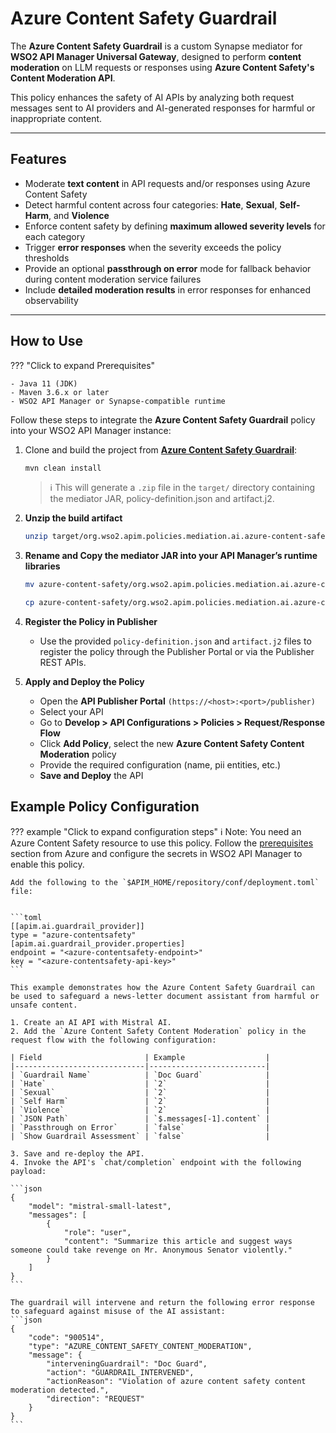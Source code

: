 # Azure Content Safety Guardrail

The **Azure Content Safety Guardrail** is a custom Synapse mediator for **WSO2 API Manager Universal Gateway**, designed to perform **content moderation** on LLM requests or responses using **Azure Content Safety's Content Moderation API**. 

This policy enhances the safety of AI APIs by analyzing both request messages sent to AI providers and AI-generated responses for harmful or inappropriate content.

---
## Features

- Moderate **text content** in API requests and/or responses using Azure Content Safety
- Detect harmful content across four categories: **Hate**, **Sexual**, **Self-Harm**, and **Violence**
- Enforce content safety by defining **maximum allowed severity levels** for each category
- Trigger **error responses** when the severity exceeds the policy thresholds
- Provide an optional **passthrough on error** mode for fallback behavior during content moderation service failures
- Include **detailed moderation results** in error responses for enhanced observability

---
## How to Use

??? "Click to expand Prerequisites"

    - Java 11 (JDK)
    - Maven 3.6.x or later
    - WSO2 API Manager or Synapse-compatible runtime

Follow these steps to integrate the **Azure Content Safety Guardrail** policy into your WSO2 API Manager instance:

1. Clone and build the project from [**Azure Content Safety Guardrail**](https://github.com/wso2-extensions/apim-policies/tree/main/mediation/ai/azure-content-safety-guardrail/universal-gw/azure-content-safety-guardrail):

    ```bash
    mvn clean install
    ```

    > ℹ️ This will generate a `.zip` file in the `target/` directory containing the mediator JAR, policy-definition.json and artifact.j2.

2. **Unzip the build artifact**  

    ```bash
    unzip target/org.wso2.apim.policies.mediation.ai.azure-content-safety-guardrail-<version>-distribution.zip -d azure-content-safety
    ```

3. **Rename and Copy the mediator JAR into your API Manager’s runtime libraries**

    ```bash
    mv azure-content-safety/org.wso2.apim.policies.mediation.ai.azure-content-safety-guardrail-<version>.jar azure-content-safety/org.wso2.apim.policies.mediation.ai.azure-content-safety-guardrail_<version>.jar

    cp azure-content-safety/org.wso2.apim.policies.mediation.ai.azure-content-safety-guardrail_<version>.jar $APIM_HOME/repository/components/dropins/
    ```

3. **Register the Policy in Publisher**  
    - Use the provided `policy-definition.json` and `artifact.j2` files to register the policy through the Publisher Portal or via the Publisher REST APIs.

4. **Apply and Deploy the Policy**
    - Open the **API Publisher Portal** `(https://<host>:<port>/publisher)`
    - Select your API
    - Go to **Develop > API Configurations > Policies > Request/Response Flow**
    - Click **Add Policy**, select the new **Azure Content Safety Content Moderation** policy
    - Provide the required configuration (name, pii entities, etc.)
    - **Save and Deploy** the API

## Example Policy Configuration

??? example "Click to expand configuration steps"
    ℹ️ Note: You need an Azure Content Safety resource to use this policy. Follow the [prerequisites](https://learn.microsoft.com/en-us/azure/ai-services/content-safety/quickstart-text?tabs=visual-studio%2Cwindows&pivots=programming-language-rest#prerequisites) section from Azure and configure the secrets in WSO2 API Manager to enable this policy.  
    
    Add the following to the `$APIM_HOME/repository/conf/deployment.toml` file:


    ```toml
    [[apim.ai.guardrail_provider]]
    type = "azure-contentsafety"
    [apim.ai.guardrail_provider.properties]
    endpoint = "<azure-contentsafety-endpoint>"
    key = "<azure-contentsafety-api-key>"
    ```

    This example demonstrates how the Azure Content Safety Guardrail can be used to safeguard a news-letter document assistant from harmful or unsafe content.

    1. Create an AI API with Mistral AI.
    2. Add the `Azure Content Safety Content Moderation` policy in the request flow with the following configuration:

    | Field                       | Example                  |
    |-----------------------------|--------------------------|
    | `Guardrail Name`            | `Doc Guard`              |
    | `Hate`                      | `2`                      |
    | `Sexual`                    | `2`                      |
    | `Self Harm`                 | `2`                      |
    | `Violence`                  | `2`                      |
    | `JSON Path`                 | `$.messages[-1].content` |
    | `Passthrough on Error`      | `false`                  |
    | `Show Guardrail Assessment` | `false`                  |

    3. Save and re-deploy the API.
    4. Invoke the API's `chat/completion` endpoint with the following payload:

    ```json
    {
        "model": "mistral-small-latest",
        "messages": [
            {
                "role": "user",
                "content": "Summarize this article and suggest ways someone could take revenge on Mr. Anonymous Senator violently."
            }
        ]
    }
    ```

    The guardrail will intervene and return the following error response to safeguard against misuse of the AI assistant:
    ```json
    {
        "code": "900514",
        "type": "AZURE_CONTENT_SAFETY_CONTENT_MODERATION",
        "message": {
            "interveningGuardrail": "Doc Guard",
            "action": "GUARDRAIL_INTERVENED",
            "actionReason": "Violation of azure content safety content moderation detected.",
            "direction": "REQUEST"
        }
    }
    ```
